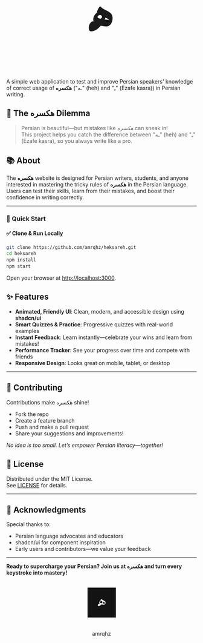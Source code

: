 <link rel="preconnect" href="https://fonts.googleapis.com">
<link rel="preconnect" href="https://fonts.gstatic.com" crossorigin>
<link href="https://fonts.googleapis.com/css2?family=Noto+Nastaliq+Urdu:wght@400..700&display=swap" rel="stylesheet">

<div align="center">
  <h1 style="font-size: 7em;font-family: 'Noto Nastaliq Urdu', serif; text-align:center;">هـ</h1>
</div>




A simple web application to test and improve Persian speakers' knowledge of correct usage of **هکسره** ("ـه" (heh) and "ـِ" (Ezafe kasra)) in Persian writing.
## 🧐 The هکسره Dilemma

> Persian is beautiful—but mistakes like *هکسره* can sneak in!  
> This project helps you catch the difference between "ـه" (heh) and "ـِ" (Ezafe kasra), so you always write like a pro.



## 📚 About

The **هکسره** website is designed for Persian writers, students, and anyone interested in mastering the tricky rules of **هکسره** in the Persian language.  
Users can test their skills, learn from their mistakes, and boost their confidence in writing correctly.


---

### 🚀 Quick Start

#### ✅ Clone & Run Locally
```bash
git clone https://github.com/amrqhz/heksareh.git
cd heksareh
npm install
npm start
```

Open your browser at [http://localhost:3000](http://localhost:3000).


## ✨ Features

- **Animated, Friendly UI**: Clean, modern, and accessible design using **shadcn/ui**
- **Smart Quizzes & Practice**: Progressive quizzes with real-world examples
- **Instant Feedback**: Learn instantly—celebrate your wins and learn from mistakes!
- **Performance Tracker**: See your progress over time and compete with friends
- **Responsive Design**: Looks great on mobile, tablet, or desktop


---

 
## 🤝 Contributing

Contributions make هکسره shine!  
- Fork the repo  
- Create a feature branch  
- Push and make a pull request  
- Share your suggestions and improvements!

*No idea is too small. Let’s empower Persian literacy—together!*


## 📄 License

Distributed under the MIT License.  
See [LICENSE](LICENSE) for details.

---


## 🙌 Acknowledgments

Special thanks to:  
- Persian language advocates and educators  
- shadcn/ui for component inspiration  
- Early users and contributors—we value your feedback

---

**Ready to supercharge your Persian? Join us at هکسره and turn every keystroke into mastery!**
<br><br>
<div align= center><img src="./h.png""></div>
<br>
<p align = center>amrqhz</p>